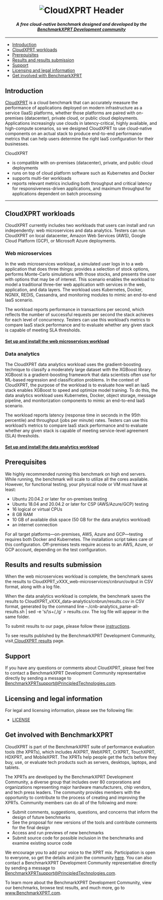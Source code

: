 <h1 align="center"><img src="https://github.com/BenchmarkXPRT/CloudXPRT-working-space/blob/master/CloudXPRT-header.png" alt="CloudXPRT Header" /></h1>
<h4 align="center">
  <i>
    A free cloud-native benchmark designed and developed by the
  <a href="https://www.principledtechnologies.com/benchmarkxprt/">BenchmarkXPRT Development community</a>
   </i>
</h4>

<hr>

- [Introduction](#Introduction)
- [CloudXPRT workloads](#CloudXPRT-workloads)
- [Prerequisites](#Prerequisites)
- [Results and results submission](#Results-and-results-submission)
- [Support](#Support)
- [Licensing and legal information](#Licensing-and-legal-information)
- [Get involved with BenchmarkXPRT](#Get-involved-with-BenchmarkXPRT)

## Introduction
[CloudXPRT](https://www.principledtechnologies.com/benchmarkxprt/cloudxprt/) is a cloud benchmark that can accurately measure the performance of applications deployed on modern infrastructure as a service (IaaS) platforms, whether those platforms are paired with on-premises (datacenter), private cloud, or public cloud deployments. Applications increasingly use clouds in latency-critical, highly available, and high-compute scenarios, so we designed CloudXPRT to use cloud-native components on an actual stack to produce end-to-end performance metrics that can help users determine the right IaaS configuration for their businesses.

CloudXPRT
* is compatible with on-premises (datacenter), private, and public cloud deployments
* runs on top of cloud platform software such as Kubernetes and Docker
* supports multi-tier workloads
* reports relevant metrics including both throughput and critical latency for responsiveness-driven applications, and maximum throughput for applications dependent on batch processing

----

## CloudXPRT workloads
CloudXPRT currently includes two workloads that users can install and run independently: web microservices and data analytics. Testers can run CloudXPRT on local datacenter, Amazon Web Services (AWS), Google Cloud Platform (GCP), or Microsoft Azure deployments.

### Web microservices
In the web microservices workload, a simulated user logs in to a web application that does three things: provides a selection of stock options, performs Monte-Carlo simulations with those stocks, and presents the user with options that may be of interest. This scenario enables the workload to model a traditional three-tier web application with services in the web, application, and data layers. The workload uses Kubernetes, Docker, NGNIX, REDIS, Cassandra, and monitoring modules to mimic an end-to-end IaaS scenario.

The workload reports performance in transactions per second, which reflects the number of successful requests per second the stack achieves for each level of concurrency. Testers can use this workload’s metrics to compare IaaS stack performance and to evaluate whether any given stack is capable of meeting SLA thresholds.

#### [Set up and install the web microservices workload](web-microservices)

### Data analytics
The CloudXPRT data analytics workload uses the gradient-boosting technique to classify a moderately large dataset with the XGBoost library. XGBoost is a gradient-boosting framework that data scientists often use for ML-based regression and classification problems. In the context of CloudXPRT, the purpose of the workload is to evaluate how well an IaaS stack enables XGBoost to speed and optimize model training. To do this, the data analytics workload uses Kubernetes, Docker, object storage, message pipeline, and monitorization components to mimic an end-to-end IaaS scenario.

The workload reports latency (response time in seconds in the 95th percentile) and throughput (jobs per minute) rates. Testers can use this workload’s metrics to compare IaaS stack performance and to evaluate whether any given stack is capable of meeting service-level agreement (SLA) thresholds.

#### [Set up and install the data analytics workload](data-analytics/README.md)

## Prerequisites
We highly recommended running this benchmark on high end servers. While running, the benchmark will scale to utilize all the cores available. However, for functional testing, your physical node or VM must have at least:
* Ubuntu 20.04.2 or later for on-premises testing
* Ubuntu 18.04 and 20.04.2 or later for CSP (AWS/Azure/GCP) testing
* 16 logical or virtual CPUs
* 8 GB RAM
* 10 GB of available disk space (50 GB for the data analytics workload)
* an internet connection

For all target platforms—on-premises, AWS, Azure and GCP—testing requires both Docker and Kubernetes. The installation script takes care of this configuration. Off-premises tests require access to an AWS, Azure, or GCP account, depending on the test configuration.

## Results and results submission
When the web microservices workload is complete, the benchmark saves the results to CloudXPRT_vXXX_web-microservices/cnbrun/output in CSV format, along with a log file.

When the data analytics workload is complete, the benchmark saves the results to CloudXPRT_vXXX_data-analytics/cnbrun/results.csv in CSV format, generated by the command line –./cnb-analytics_parse-all-results.sh | sed -e 's/\s\+/,/g' > results.csv. The log file will appear in the same folder.

To submit results to our page, please follow these [instructions](https://www.principledtechnologies.com/benchmarkxprt/cloudxprt/2020/submit-results.php).

To see results published by the BenchmarkXPRT Development Community, visit[ CloudXPRT results](https://www.principledtechnologies.com/benchmarkxprt/cloudxprt/2020/results) page.

## Support
If you have any questions or comments about CloudXPRT, please feel free to contact a BenchmarkXPRT Development Community representative directly by sending a message to BenchmarkXPRTsupport@PrincipledTechnologies.com.

## Licensing and legal information

For legal and licensing information, please see the following file:

* [LICENSE](https://github.com/BenchmarkXPRT/CloudXPRT/blob/master/LICENSE.txt)

## Get involved with BenchmarkXPRT
CloudXPRT is part of the BenchmarkXPRT suite of performance evaluation tools (the XPRTs), which includes AIXPRT, WebXPRT, CrXPRT, TouchXPRT, HDXPRT, and MobileXPRT. The XPRTs help people get the facts before they buy, use, or evaluate tech products such as servers, desktops, laptops, and tablets.

The XPRTs are developed by the BenchmarkXPRT Development Community, a diverse group that includes over 80 corporations and organizations representing major hardware manufacturers, chip vendors, and tech press leaders. The community provides members with the opportunity to contribute to the process of creating and improving the XPRTs. Community members can do all of the following and more:
* Submit comments, suggestions, questions, and concerns that inform the design of future benchmarks
* See the proposal for new versions of the tools and contribute comments for the final design
* Access and run previews of new benchmarks
* Submit source code for possible inclusion in the benchmarks and examine existing source code

We encourage you to add your voice to the XPRT mix. Participation is open to everyone, so get the details and join the community [here](https://www.principledtechnologies.com/benchmarkxprt/forum/register.php). You can also contact a BenchmarkXPRT Development Community representative directly by sending a message to BenchmarkXPRTsupport@PrincipledTechnologies.com.

To learn more about the BenchmarkXPRT Development Community, view our benchmarks, browse test results, and much more, go to www.BenchmarkXPRT.com.
